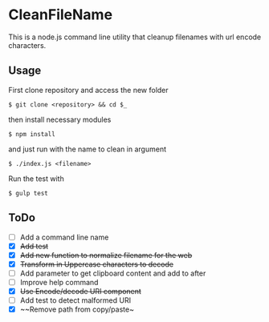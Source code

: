 # CleanFileName

This is a node.js command line utility that cleanup filenames with url encode characters.

## Usage
First clone repository and access the new folder

    $ git clone <repository> && cd $_

then install necessary modules

    $ npm install

and just run with the name to clean in argument

    $ ./index.js <filename>

Run the test with

    $ gulp test

## ToDo

- [ ] Add a command line name
- [X] ~~Add test~~
- [X] ~~Add new function to normalize filename for the web~~
- [X] ~~Transform in Uppercase characters to decode~~
- [ ] Add parameter to get clipboard content and add to after
- [ ] Improve help command
- [X] ~~Use Encode/decode URI component~~
- [ ] Add test to detect malformed URI
- [X] ~~Remove path from copy/paste~
